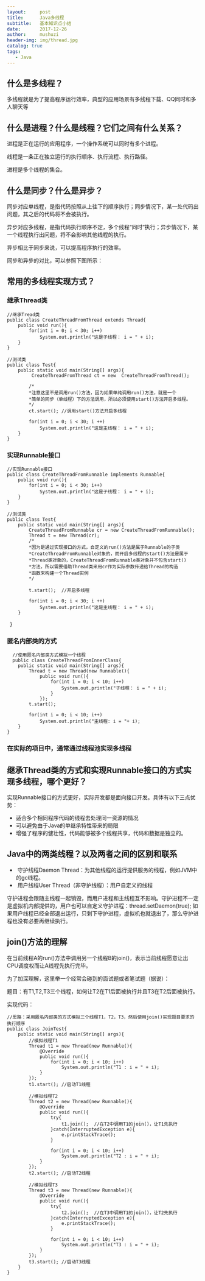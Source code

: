 ```yaml
---
layout:     post
title:      Java多线程
subtitle:   基本知识点小结
date:       2017-12-26
author:     mushuzi
header-img: img/thread.jpg
catalog: true
tags:
   - Java
---
```


## 什么是多线程？
多线程就是为了提高程序运行效率，典型的应用场景有多线程下载、QQ同时和多人聊天等

## 什么是进程？什么是线程？它们之间有什么关系？
 进程是正在运行的应用程序，一个操作系统可以同时有多个进程。
 
 线程是一条正在独立运行的执行顺序、执行流程、执行路径。
 
 进程是多个线程的集合。
 
 ## 什么是同步？什么是异步？
 同步对应单线程，是指代码按照从上往下的顺序执行；同步情况下，某一处代码出问题，其之后的代码将不会被执行。
 
 异步对应多线程，是指代码执行顺序不定，多个线程“同时”执行；异步情况下，某一个线程执行出问题，将不会影响其他线程的执行。
 
 异步相比于同步来说，可以提高程序执行的效率。
 
 同步和异步的对比，可以参照下图所示：
 
 ## 常用的多线程实现方式？
 
 ### 继承Thread类
 
    //继承Tread类
    public class CreateThreadFromThread extends Thread{
        public void run(){
            for(int i = 0; i < 30; i++)
                System.out.println("这是子线程： i = " + i);
        }
    }
    
    //测试类
    public class Test{
        public static void main(String[] args){
             CreateThreadFromThread ct = new  CreateThreadFromThread();
            
            /*
            *注意这里不是调用run()方法，因为如果单纯调用run()方法，就是一个
            *简单的同步（单线程）下的方法调用，所以必须使用start()方法开启多线程。
            */
            ct.start(); //调用start()方法开启多线程
            
            for(int i = 0; i < 30; i ++)
                System.out.println("这是主线程： i = " + i);
        }
    }
    
 ### 实现Runnable接口
 
    //实现Runnable接口
    public class CreateThreadFromRunnable implements Runnable{
        public void run(){
            for(int i = 0; i < 30; i++)
                System.out.println("这是子线程： i = " + i);
        }
    }
    
    //测试类
    public class Test{
        public static void main(String[] args){
            CreateThreadFromRunnable cr = new CreateThreadFromRunnable();
            Thread t = new Thread(cr);  
            /*
            *因为是通过实现接口的方式，自定义的run()方法是属于Runnable的子类
            *CreateThreadFromRunnable对象的，而开启多线程的start()方法是属于
            *Thread类对象的，CreateThreadFromRunnable类对象并不包含start()
            *方法，所以需要借助Thread类来用cr作为实际参数传递给Thread的构造
            *函数来构建一个Thread实例
            */
            
            t.start();  //开启多线程
            
            for(int i = 0; i < 30; i ++)
                System.out.println("这是主线程： i = " + i);
        }
    }
    
### 匿名内部类的方式

      //使用匿名内部类方式模拟一个线程
      public class CreateThreadFromInnerClass{
        public static void main(String[] args){
            Thread t = new Thread(new Runnable(){
        	    public void run(){
        		    for(int i = 0; i < 10; i++)
        			    System.out.println("子线程： i = " + i);
        		    }         
        	    });
            t.start();
        
            for(int i = 0; i < 10; i++)
        	    System.out.println("主线程: i = "+ i);
        }
    }
      
### 在实际的项目中，通常通过线程池实现多线程
## 继承Thread类的方式和实现Runnable接口的方式实现多线程，哪个更好？
实现Runnable接口的方式更好，实际开发都是面向接口开发。具体有以下三点优势：

*   适合多个相同程序代码的线程去处理同一资源的情况
*   可以避免由于Java的单继承特性带来的局限
*   增强了程序的健壮性，代码能够被多个线程共享，代码和数据是独立的。

## Java中的两类线程？以及两者之间的区别和联系
*  守护线程Daemon Thread：为其他线程的运行提供服务的线程，例如JVM中的gc线程。
*  用户线程User Thread（非守护线程）：用户自定义的线程

守护进程会跟随主线程一起销毁，而用户进程和主线程互不影响。守护进程不一定是虚拟机内部提供的，用户也可以自定义守护进程：thread.setDaemon(true);
如果用户线程已经全部退出运行，只剩下守护进程，虚拟机也就退出了，那么守护进程也没有必要再继续执行。

## join()方法的理解
在当前线程A的run()方法中调用另一个线程B的join()，表示当前线程愿意让出CPU调度权而让A线程先执行完毕。

为了加深理解，这里举一个经常会碰到的面试题或者笔试题（据说）：

题目：有T1,T2,T3三个线程，如何让T2在T1后面被执行并且T3在T2后面被执行。

实现代码：

    //思路：采用匿名内部类的方式模拟三个线程T1，T2，T3，然后使用join()实现题目要求的执行顺序
    public class JoinTest{
        public static void main(String[] args){
            //模拟线程T1
            Thread t1 = new Thread(new Runnable(){
                @Override
                public void run(){
                    for(int i = 0; i < 10; i++)
                        System.out.println("T1 : i = " + i);
                }
            });
            t1.start(); //启动T1线程
            
            //模拟线程T2
            Thread t2 = new Thread(new Runnable(){
                @Override
                public void run(){
                    try{
                        t1.join();  //在T2中调用T1的join()，让T1先执行
                    }catch(InterruptedException e){
                        e.printStackTrace();
                    }
                    
                    for(int i = 0; i < 10; i++)
                        System.out.println("T2 : i = " + i);
                }
            });
            t2.start(); //启动T2线程
            
            //模拟线程T3
            Thread t3 = new Thread(new Runnable(){
                @Override
                public void run(){
                    try{
                        t2.join();  //在T3中调用T1的join()，让T2先执行
                    }catch(InterruptedException e){
                        e.printStackTrace();
                    }
                    
                    for(int i = 0; i < 10; i++)
                        System.out.println("T3 : i = " + i);
                }
            });
            t3.start(); //启动T3线程
        }
    }
    
